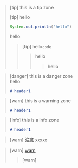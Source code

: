 > [tip] this is a tip zone
> 
> [tip] hello
> ```java
> System.out.println("hello")
> ```
> hello
>> [tip] hello`code`
>>>hello
>>>>hello


> [danger] this is a danger zone<br>hello
> 
> ```markdown
> # header1
> ```

> [warn] this is a warning zone
> ```markdown
> # header1
> ```

> [info] this is a info zone 
> ```markdown
> # header1
> ```

> [warn] **注意** xxxxx

> [warn]
> [warn](https://baidu.com)
> >[warn]